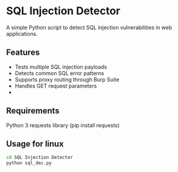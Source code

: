 # SQL Injection Detector

A simple Python script to detect SQL injection vulnerabilities in web applications.

## Features
- Tests multiple SQL injection payloads
- Detects common SQL error patterns
- Supports proxy routing through Burp Suite
- Handles GET request parameters
- 
## Requirements
Python 3
requests library (pip install requests)

## Usage for linux
```bash
cd SQL Injection Detector
python sql_dec.py
